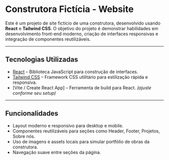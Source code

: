 # Construtora Fictícia - Website

Este é um projeto de site fictício de uma construtora, desenvolvido usando **React** e **Tailwind CSS**. O objetivo do projeto é demonstrar habilidades em desenvolvimento front-end moderno, criação de interfaces responsivas e integração de componentes reutilizáveis.

---

## Tecnologias Utilizadas

- [React](https://reactjs.org/) – Biblioteca JavaScript para construção de interfaces.
- [Tailwind CSS](https://tailwindcss.com/) – Framework CSS utilitário para estilização rápida e responsiva.
- [Vite / Create React App] – Ferramenta de build para React. *(ajuste conforme seu setup)*

---

## Funcionalidades

- Layout moderno e responsivo para desktop e mobile.
- Componentes reutilizáveis para seções como Header, Footer, Projetos, Sobre nós.
- Uso de imagens e assets locais para simular portfólio de obras da construtora.
- Navegação suave entre seções da página.

